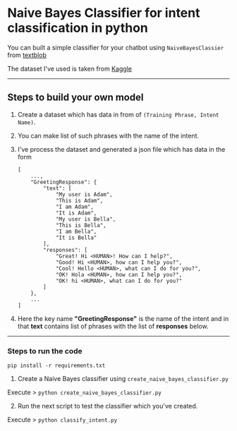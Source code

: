 # Naive Bayes Classifier for intent classification in python

You can built a simple classifier for your chatbot using `NaiveBayesClassier` from [textblob](https://textblob.readthedocs.io/en/dev/classifiers.html)

The dataset I've used is taken from [Kaggle](https://www.kaggle.com/datasets/himanshu01dadhich/chat-bot-dataset)

---

## Steps to build your own model

1. Create a dataset which has data in from of `(Training Phrase, Intent Name)`.
2. You can make list of such phrases with the name of the intent.
3. I've process the dataset and generated a json file which has data in the form

    ```
    [
        ...,
        "GreetingResponse": {
            "text": [
                "My user is Adam",
                "This is Adam",
                "I am Adam",
                "It is Adam",
                "My user is Bella",
                "This is Bella",
                "I am Bella",
                "It is Bella"
            ],
            "responses": [
                "Great! Hi <HUMAN>! How can I help?",
                "Good! Hi <HUMAN>, how can I help you?",
                "Cool! Hello <HUMAN>, what can I do for you?",
                "OK! Hola <HUMAN>, how can I help you?",
                "OK! hi <HUMAN>, what can I do for you?"
            ]
        },
        ...
    ]
    ```

4. Here the key name **"GreetingResponse"** is the name of the intent and in that **text** contains list of phrases with the list of **responses** below.

---

### Steps to run the code

`pip install -r requirements.txt`

1. Create a Naive Bayes classifier using `create_naive_bayes_classifier.py`

Execute > `python create_naive_bayes_classifier.py`

2. Run the next script to test the classifier which you've created.

Execute > `python classify_intent.py`
